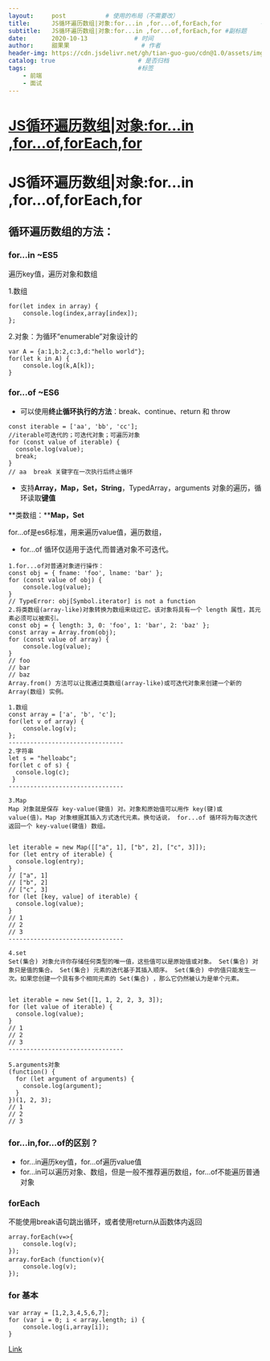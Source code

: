 ```yaml
---
layout:     post           # 使用的布局（不需要改）
title:      JS循环遍历数组|对象:for...in ,for...of,forEach,for           # 标题 
subtitle:   JS循环遍历数组|对象:for...in ,for...of,forEach,for #副标题
date:       2020-10-13             # 时间
author:     甜果果                    # 作者
header-img: https://cdn.jsdelivr.net/gh/tian-guo-guo/cdn@1.0/assets/img/home-bg-art.jpg    #背景图片
catalog: true                       # 是否归档
tags:                               #标签
    - 前端
    - 面试
---
```


# [JS循环遍历数组|对象:for...in ,for...of,forEach,for](https://juejin.im/post/6844903569087266823)

# JS循环遍历数组|对象:for...in ,for...of,forEach,for

## 循环遍历数组的方法：

### for...in ~ES5

遍历key值，遍历对象和数组



1.数组

```
for(let index in array) {  
    console.log(index,array[index]);  
};  
```



2.对象：为循环“enumerable”对象设计的

```
var A = {a:1,b:2,c:3,d:"hello world"};  
for(let k in A) {  
    console.log(k,A[k]);  
} 
```

### for...of ~ES6

-   可以使用**终止循环执行的方法**：break、continue、return 和 throw

```
const iterable = ['aa', 'bb', 'cc']; 
//iterable可迭代的；可迭代对象；可遍历对象
for (const value of iterable) {
  console.log(value);
  break;
}
// aa  break 关键字在一次执行后终止循环
```

-   支持**Array，Map，Set，String**，TypedArray，arguments 对象的遍历，循环读取**键值**

**类数组：****Map，Set**

for...of是es6标准，用来遍历value值，遍历数组，

-   for...of 循环仅适用于迭代,而普通对象不可迭代。

```
1.for...of对普通对象进行操作：
const obj = { fname: 'foo', lname: 'bar' }; 
for (const value of obj) { 
    console.log(value);
}
// TypeError: obj[Symbol.iterator] is not a function
2.将类数组(array-like)对象转换为数组来绕过它。该对象将具有一个 length 属性，其元素必须可以被索引。
const obj = { length: 3, 0: 'foo', 1: 'bar', 2: 'baz' };
const array = Array.from(obj);
for (const value of array) { 
    console.log(value);
}
// foo
// bar
// baz
Array.from() 方法可以让我通过类数组(array-like)或可迭代对象来创建一个新的 Array(数组) 实例。
```



```
1.数组
const array = ['a', 'b', 'c'];
for(let v of array) {  
    console.log(v);  
}; 
-------------------------------- 
2.字符串  
let s = "helloabc"; 
for(let c of s) {  
  console.log(c); 
 }
-------------------------------- 
```



```
3.Map
Map 对象就是保存 key-value(键值) 对。对象和原始值可以用作 key(键)或 value(值)。Map 对象根据其插入方式迭代元素。换句话说， for...of 循环将为每次迭代返回一个 key-value(键值) 数组。


let iterable = new Map([["a", 1], ["b", 2], ["c", 3]]);
for (let entry of iterable) {
  console.log(entry);
}
// ["a", 1]
// ["b", 2]
// ["c", 3]
for (let [key, value] of iterable) {
  console.log(value);
}
// 1
// 2
// 3
-------------------------------- 
```



```
4.set
Set(集合) 对象允许你存储任何类型的唯一值，这些值可以是原始值或对象。 Set(集合) 对象只是值的集合。 Set(集合) 元素的迭代基于其插入顺序。 Set(集合) 中的值只能发生一次。如果您创建一个具有多个相同元素的 Set(集合) ，那么它仍然被认为是单个元素。


let iterable = new Set([1, 1, 2, 2, 3, 3]);
for (let value of iterable) {
  console.log(value);
}
// 1
// 2
// 3
-------------------------------- 
```



```
5.arguments对象
(function() {
  for (let argument of arguments) {
    console.log(argument);
  }
})(1, 2, 3);
// 1
// 2
// 3
```

### for...in,for...of的区别？

-   for...in遍历key值，for...of遍历value值
-   for...in可以遍历对象、数组，但是一般不推荐遍历数组，for...of不能遍历普通对象

### forEach

不能使用break语句跳出循环，或者使用return从函数体内返回

```
array.forEach(v=>{  
    console.log(v);  
});
array.forEach（function(v){  
    console.log(v);  
});
```

### for 基本

```
var array = [1,2,3,4,5,6,7];  
for (var i = 0; i < array.length; i) {  
    console.log(i,array[i]);  
}  
```



[Link](https://juejin.im/post/6845166891472781325)



